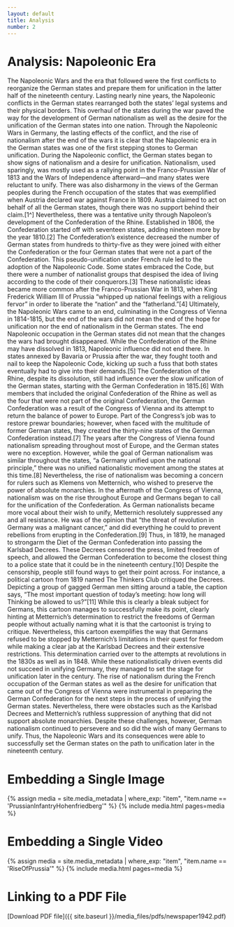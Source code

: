 ```yaml
---
layout: default
title: Analysis
number: 2
---
```


# Analysis: Napoleonic Era

The Napoleonic Wars and the era that followed were the first conflicts to reorganize the German states and prepare them for unification in the latter half of the nineteenth century. Lasting nearly nine years, the Napoleonic conflicts in the German states rearranged both the states’ legal systems and their physical borders. This overhaul of the states during the war paved the way for the development of German nationalism as well as the desire for the unification of the German states into one nation. Through the Napoleonic Wars in Germany, the lasting effects of the conflict, and the rise of nationalism after the end of the wars it is clear that the Napoleonic era in the German states was one of the first stepping stones to German unification.
During the Napoleonic conflict, the German states began to show signs of nationalism and a desire for unification. Nationalism, used sparingly, was mostly used as a rallying point in the Franco-Prussian War of 1813 and the Wars of Independence afterward—and many states were reluctant to unify. There was also disharmony in the views of the German peoples during the French occupation of the states that was exemplified when Austria declared war against France in 1809. Austria claimed to act on behalf of all the German states, though there was no support behind their claim.[1^] Nevertheless, there was a tentative unity through Napoleon’s development of the Confederation of the Rhine. Established in 1806, the Confederation started off with seventeen states, adding nineteen more by the year 1810.[2] The Confederation’s existence decreased the number of German states from hundreds to thirty-five as they were joined with either the Confederation or the four German states that were not a part of the Confederation. This pseudo-unification under French rule led to the adoption of the Napoleonic Code. Some states embraced the Code, but there were a number of nationalist groups that despised the idea of living according to the code of their conquerors.[3] These nationalistic ideas became more common after the Franco-Prussian War in 1813, when King Frederick William III of Prussia “whipped up national feelings with a religious fervor” in order to liberate the “nation” and the “fatherland.”[4] Ultimately, the Napoleonic Wars came to an end, culminating in the Congress of Vienna in 1814-1815, but the end of the wars did not mean the end of the hope for unification nor the end of nationalism in the German states.
The end Napoleonic occupation in the German states did not mean that the changes the wars had brought disappeared. While the Confederation of the Rhine may have dissolved in 1813, Napoleonic influence did not end there. In states annexed by Bavaria or Prussia after the war, they fought tooth and nail to keep the Napoleonic Code, kicking up such a fuss that both states eventually had to give into their demands.[5] The Confederation of the Rhine, despite its dissolution, still had influence over the slow unification of the German states, starting with the German Confederation in 1815.[6] With members that included the original Confederation of the Rhine as well as the four that were not part of the original Confederation, the German Confederation was a result of the Congress of Vienna and its attempt to return the balance of power to Europe. Part of the Congress’s job was to restore prewar boundaries; however, when faced with the multitude of former German states, they created the thirty-nine states of the German Confederation instead.[7] The years after the Congress of Vienna found nationalism spreading throughout most of Europe, and the German states were no exception. However, while the goal of German nationalism was similar throughout the states, “a Germany unified upon the national principle,” there was no unified nationalistic movement among the states at this time.[8] Nevertheless, the rise of nationalism was becoming a concern for rulers such as Klemens von Metternich, who wished to preserve the power of absolute monarchies.
In the aftermath of the Congress of Vienna, nationalism was on the rise throughout Europe and Germans began to call for the unification of the Confederation. As German nationalists became more vocal about their wish to unify, Metternich resolutely suppressed any and all resistance. He was of the opinion that “the threat of revolution in Germany was a malignant cancer,” and did everything he could to prevent rebellions from erupting in the Confederation.[9] Thus, in 1819, he managed to strongarm the Diet of the German Confederation into passing the Karlsbad Decrees. These Decrees censored the press, limited freedom of speech, and allowed the German Confederation to become the closest thing to a police state that it could be in the nineteenth century.[10] Despite the censorship, people still found ways to get their point across. For instance, a political cartoon from 1819 named The Thinkers Club critiqued the Decrees. Depicting a group of gagged German men sitting around a table, the caption says, “The most important question of today’s meeting: how long will Thinking be allowed to us?”[11] While this is clearly a bleak subject for Germans, this cartoon manages to successfully make its point, clearly hinting at Metternich’s determination to restrict the freedoms of German people without actually naming what it is that the cartoonist is trying to critique. Nevertheless, this cartoon exemplifies the way that Germans refused to be stopped by Metternich’s limitations in their quest for freedom while making a clear jab at the Karlsbad Decrees and their extensive restrictions. This determination carried over to the attempts at revolutions in the 1830s as well as in 1848. While these nationalistically driven events did not succeed in unifying Germany, they managed to set the stage for unification later in the century.
The rise of nationalism during the French occupation of the German states as well as the desire for unification that came out of the Congress of Vienna were instrumental in preparing the German Confederation for the next steps in the process of unifying the German states. Nevertheless, there were obstacles such as the Karlsbad Decrees and Metternich’s ruthless suppression of anything that did not support absolute monarchies. Despite these challenges, however, German nationalism continued to persevere and so did the wish of many Germans to unify. Thus, the Napoleonic Wars and its consequences were able to successfully set the German states on the path to unification later in the nineteenth century.

# Embedding a Single Image

{% assign media = site.media_metadata | where_exp: "item", "item.name == 'PrussianInfantryHohenfriedberg'" %}
{% include media.html pages=media %}

# Embedding a Single Video
{% assign media = site.media_metadata | where_exp: "item", "item.name == 'RiseOfPrussia'" %}
{% include media.html pages=media %}

# Linking to a PDF File

[Download PDF file]({{ site.baseurl }}/media_files/pdfs/newspaper1942.pdf)
